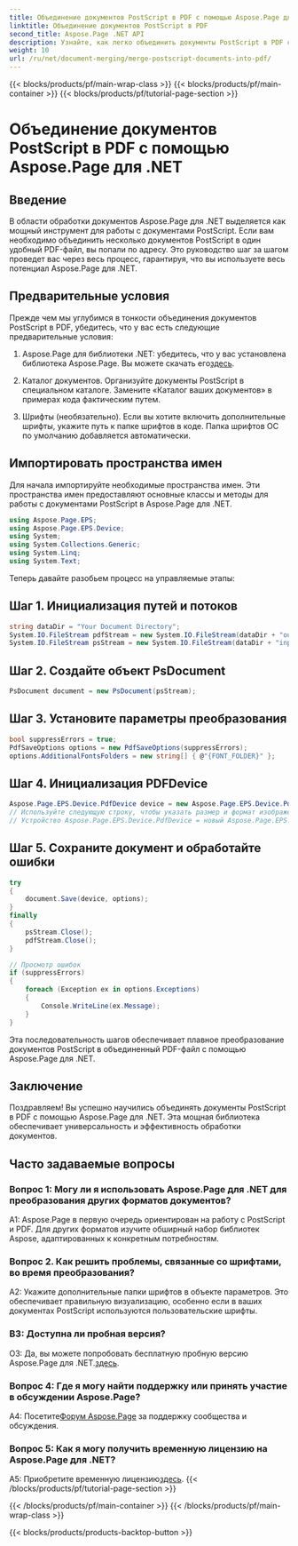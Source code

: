 ```yaml
---
title: Объединение документов PostScript в PDF с помощью Aspose.Page для .NET
linktitle: Объединение документов PostScript в PDF
second_title: Aspose.Page .NET API
description: Узнайте, как легко объединить документы PostScript в PDF с помощью Aspose.Page для .NET. Расширьте свои возможности обработки документов с помощью этого пошагового руководства.
weight: 10
url: /ru/net/document-merging/merge-postscript-documents-into-pdf/
---
```


{{< blocks/products/pf/main-wrap-class >}}
{{< blocks/products/pf/main-container >}}
{{< blocks/products/pf/tutorial-page-section >}}

# Объединение документов PostScript в PDF с помощью Aspose.Page для .NET

## Введение

В области обработки документов Aspose.Page для .NET выделяется как мощный инструмент для работы с документами PostScript. Если вам необходимо объединить несколько документов PostScript в один удобный PDF-файл, вы попали по адресу. Это руководство шаг за шагом проведет вас через весь процесс, гарантируя, что вы используете весь потенциал Aspose.Page для .NET.

## Предварительные условия

Прежде чем мы углубимся в тонкости объединения документов PostScript в PDF, убедитесь, что у вас есть следующие предварительные условия:

1.  Aspose.Page для библиотеки .NET: убедитесь, что у вас установлена библиотека Aspose.Page. Вы можете скачать его[здесь](https://releases.aspose.com/page/net/).

2. Каталог документов. Организуйте документы PostScript в специальном каталоге. Замените «Каталог ваших документов» в примерах кода фактическим путем.

3. Шрифты (необязательно). Если вы хотите включить дополнительные шрифты, укажите путь к папке шрифтов в коде. Папка шрифтов ОС по умолчанию добавляется автоматически.

## Импортировать пространства имен

Для начала импортируйте необходимые пространства имен. Эти пространства имен предоставляют основные классы и методы для работы с документами PostScript в Aspose.Page для .NET.

```csharp
using Aspose.Page.EPS;
using Aspose.Page.EPS.Device;
using System;
using System.Collections.Generic;
using System.Linq;
using System.Text;
```

Теперь давайте разобьем процесс на управляемые этапы:

## Шаг 1. Инициализация путей и потоков

```csharp
string dataDir = "Your Document Directory";
System.IO.FileStream pdfStream = new System.IO.FileStream(dataDir + "outputPDF_out.pdf", System.IO.FileMode.Create, System.IO.FileAccess.Write);
System.IO.FileStream psStream = new System.IO.FileStream(dataDir + "input.ps", System.IO.FileMode.Open, System.IO.FileAccess.Read);
```

## Шаг 2. Создайте объект PsDocument

```csharp
PsDocument document = new PsDocument(psStream);
```

## Шаг 3. Установите параметры преобразования

```csharp
bool suppressErrors = true;
PdfSaveOptions options = new PdfSaveOptions(suppressErrors);
options.AdditionalFontsFolders = new string[] { @"{FONT_FOLDER}" };
```

## Шаг 4. Инициализация PDFDevice

```csharp
Aspose.Page.EPS.Device.PdfDevice device = new Aspose.Page.EPS.Device.PdfDevice(pdfStream);
// Используйте следующую строку, чтобы указать размер и формат изображения (необязательно).
// Устройство Aspose.Page.EPS.Device.PdfDevice = новый Aspose.Page.EPS.Device.PdfDevice(pdfStream, new System.Drawing.Size(595, 842));
```

## Шаг 5. Сохраните документ и обработайте ошибки

```csharp
try
{
    document.Save(device, options);
}
finally
{
    psStream.Close();
    pdfStream.Close();
}

// Просмотр ошибок
if (suppressErrors)
{
    foreach (Exception ex in options.Exceptions)
    {
        Console.WriteLine(ex.Message);
    }
}
```

Эта последовательность шагов обеспечивает плавное преобразование документов PostScript в объединенный PDF-файл с помощью Aspose.Page для .NET.

## Заключение

Поздравляем! Вы успешно научились объединять документы PostScript в PDF с помощью Aspose.Page для .NET. Эта мощная библиотека обеспечивает универсальность и эффективность обработки документов.

## Часто задаваемые вопросы

### Вопрос 1: Могу ли я использовать Aspose.Page для .NET для преобразования других форматов документов?

A1: Aspose.Page в первую очередь ориентирован на работу с PostScript и PDF. Для других форматов изучите обширный набор библиотек Aspose, адаптированных к конкретным потребностям.

### Вопрос 2. Как решить проблемы, связанные со шрифтами, во время преобразования?

A2: Укажите дополнительные папки шрифтов в объекте параметров. Это обеспечивает правильную визуализацию, особенно если в ваших документах PostScript используются пользовательские шрифты.

### В3: Доступна ли пробная версия?

 О3: Да, вы можете попробовать бесплатную пробную версию Aspose.Page для .NET.[здесь](https://releases.aspose.com/).

### Вопрос 4: Где я могу найти поддержку или принять участие в обсуждении Aspose.Page?

 А4: Посетите[Форум Aspose.Page](https://forum.aspose.com/c/page/39) за поддержку сообщества и обсуждения.

### Вопрос 5: Как я могу получить временную лицензию на Aspose.Page для .NET?

 A5: Приобретите временную лицензию[здесь](https://purchase.aspose.com/temporary-license/).
{{< /blocks/products/pf/tutorial-page-section >}}

{{< /blocks/products/pf/main-container >}}
{{< /blocks/products/pf/main-wrap-class >}}

{{< blocks/products/products-backtop-button >}}
